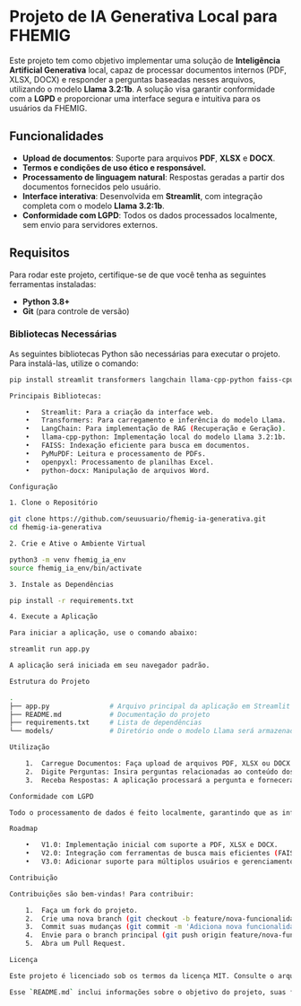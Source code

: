 # Projeto de IA Generativa Local para FHEMIG

Este projeto tem como objetivo implementar uma solução de **Inteligência Artificial Generativa** local, capaz de processar documentos internos (PDF, XLSX, DOCX) e responder a perguntas baseadas nesses arquivos, utilizando o modelo **Llama 3.2:1b**. A solução visa garantir conformidade com a **LGPD** e proporcionar uma interface segura e intuitiva para os usuários da FHEMIG.

## Funcionalidades

- **Upload de documentos**: Suporte para arquivos **PDF**, **XLSX** e **DOCX**.
- **Termos e condições de uso ético e responsável.**
- **Processamento de linguagem natural**: Respostas geradas a partir dos documentos fornecidos pelo usuário.
- **Interface interativa**: Desenvolvida em **Streamlit**, com integração completa com o modelo **Llama 3.2:1b**.
- **Conformidade com LGPD**: Todos os dados processados localmente, sem envio para servidores externos.

## Requisitos

Para rodar este projeto, certifique-se de que você tenha as seguintes ferramentas instaladas:

- **Python 3.8+**
- **Git** (para controle de versão)

### Bibliotecas Necessárias

As seguintes bibliotecas Python são necessárias para executar o projeto. Para instalá-las, utilize o comando:

```bash
pip install streamlit transformers langchain llama-cpp-python faiss-cpu PyMuPDF openpyxl python-docx

Principais Bibliotecas:

	•	Streamlit: Para a criação da interface web.
	•	Transformers: Para carregamento e inferência do modelo Llama.
	•	LangChain: Para implementação de RAG (Recuperação e Geração).
	•	llama-cpp-python: Implementação local do modelo Llama 3.2:1b.
	•	FAISS: Indexação eficiente para busca em documentos.
	•	PyMuPDF: Leitura e processamento de PDFs.
	•	openpyxl: Processamento de planilhas Excel.
	•	python-docx: Manipulação de arquivos Word.

Configuração

1. Clone o Repositório

git clone https://github.com/seuusuario/fhemig-ia-generativa.git
cd fhemig-ia-generativa

2. Crie e Ative o Ambiente Virtual

python3 -m venv fhemig_ia_env
source fhemig_ia_env/bin/activate

3. Instale as Dependências

pip install -r requirements.txt

4. Execute a Aplicação

Para iniciar a aplicação, use o comando abaixo:

streamlit run app.py

A aplicação será iniciada em seu navegador padrão.

Estrutura do Projeto

.
├── app.py               # Arquivo principal da aplicação em Streamlit
├── README.md            # Documentação do projeto
├── requirements.txt     # Lista de dependências
└── models/              # Diretório onde o modelo Llama será armazenado

Utilização

	1.	Carregue Documentos: Faça upload de arquivos PDF, XLSX ou DOCX.
	2.	Digite Perguntas: Insira perguntas relacionadas ao conteúdo dos documentos carregados.
	3.	Receba Respostas: A aplicação processará a pergunta e fornecerá uma resposta com base nos documentos enviados.

Conformidade com LGPD

Todo o processamento de dados é feito localmente, garantindo que as informações sensíveis não sejam compartilhadas com terceiros. A aplicação implementa mecanismos de segurança para proteger os dados pessoais, em conformidade com a Lei Geral de Proteção de Dados (LGPD).

Roadmap

	•	V1.0: Implementação inicial com suporte a PDF, XLSX e DOCX.
	•	V2.0: Integração com ferramentas de busca mais eficientes (FAISS) e melhoria na gestão de documentos.
	•	V3.0: Adicionar suporte para múltiplos usuários e gerenciamento de histórico de conversas.

Contribuição

Contribuições são bem-vindas! Para contribuir:

	1.	Faça um fork do projeto.
	2.	Crie uma nova branch (git checkout -b feature/nova-funcionalidade).
	3.	Commit suas mudanças (git commit -m 'Adiciona nova funcionalidade').
	4.	Envie para o branch principal (git push origin feature/nova-funcionalidade).
	5.	Abra um Pull Request.

Licença

Este projeto é licenciado sob os termos da licença MIT. Consulte o arquivo LICENSE para mais informações.

Esse `README.md` inclui informações sobre o objetivo do projeto, suas funcionalidades, instruções de configuração, execução e como contribuir. Você pode ajustá-lo de acordo com a evolução do projeto e a estrutura de diretórios.